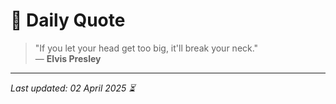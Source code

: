 # 📜 Daily Quote

> "If you let your head get too big, it'll break your neck."  
> — **Elvis Presley**

---

_Last updated: 02 April 2025 ⏳_
